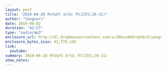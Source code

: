 ```yaml
---
layout: post
title: "2019-04-28 하나님이 쓰시는 자(고전1;26-31)"
author: "Yangnuri"
date: 2019-06-02
duration: "42:57"
type: "audio/mp3"
enclosure_url: http://dl.dropboxusercontent.com/s/10kvidmkhrphbc5/yangnurichurch190428.mp3
enclosure_bytes_size: 41,779,126
link:
  youtube: 
summary: 2019-04-28 하나님이 쓰시는 자(고전1;26-31)
show_notes:
---
```

